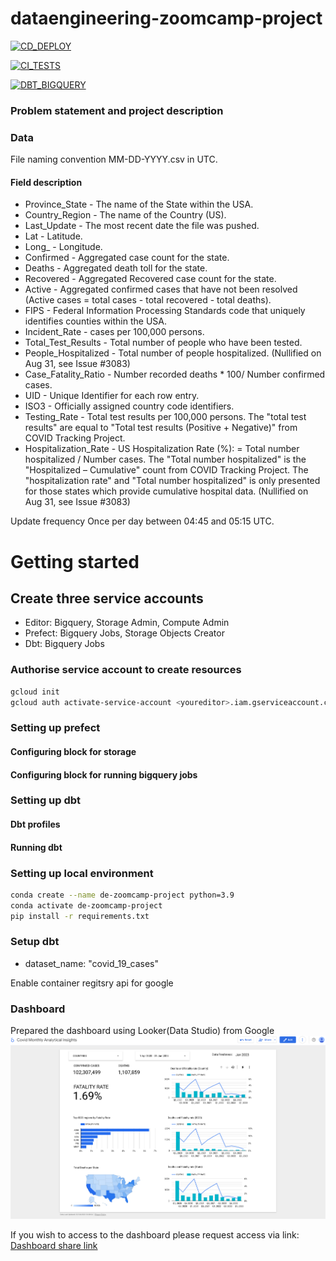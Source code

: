 # dataengineering-zoomcamp-project

[![CD_DEPLOY](https://github.com/Nakulbajaj101/dataengineering-zoomcamp-project/actions/workflows/cd-deploy.yml/badge.svg?branch=main)](https://github.com/Nakulbajaj101/dataengineering-zoomcamp-project/actions/workflows/cd-deploy.yml)

[![CI_TESTS](https://github.com/Nakulbajaj101/dataengineering-zoomcamp-project/actions/workflows/ci-tests.yml/badge.svg)](https://github.com/Nakulbajaj101/dataengineering-zoomcamp-project/actions/workflows/ci-tests.yml)

[![DBT_BIGQUERY](https://github.com/Nakulbajaj101/dataengineering-zoomcamp-project/actions/workflows/dbt-workflow.yml/badge.svg)](https://github.com/Nakulbajaj101/dataengineering-zoomcamp-project/actions/workflows/dbt-workflow.yml)

### Problem statement and project description

### Data

File naming convention
MM-DD-YYYY.csv in UTC.

#### Field description
* Province_State - The name of the State within the USA.
* Country_Region - The name of the Country (US).
* Last_Update - The most recent date the file was pushed.
* Lat - Latitude.
* Long_ - Longitude.
* Confirmed - Aggregated case count for the state.
* Deaths - Aggregated death toll for the state.
* Recovered - Aggregated Recovered case count for the state.
* Active - Aggregated confirmed cases that have not been resolved (Active cases = total cases - total recovered - total deaths).
* FIPS - Federal Information Processing Standards code that uniquely identifies counties within the USA.
* Incident_Rate - cases per 100,000 persons.
* Total_Test_Results - Total number of people who have been tested.
* People_Hospitalized - Total number of people hospitalized. (Nullified on Aug 31, see Issue #3083)
* Case_Fatality_Ratio - Number recorded deaths * 100/ Number confirmed cases.
* UID - Unique Identifier for each row entry.
* ISO3 - Officially assigned country code identifiers.
* Testing_Rate - Total test results per 100,000 persons. The "total test results" are equal to "Total test results (Positive + Negative)" from COVID Tracking Project.
* Hospitalization_Rate - US Hospitalization Rate (%): = Total number hospitalized / Number cases. The "Total number hospitalized" is the "Hospitalized – Cumulative" count from COVID Tracking Project. The "hospitalization rate" and "Total number hospitalized" is only presented for those states which provide cumulative hospital data. (Nullified on Aug 31, see Issue #3083)

Update frequency
Once per day between 04:45 and 05:15 UTC.

# Getting started

## Create three service accounts
- Editor: Bigquery, Storage Admin, Compute Admin
- Prefect: Bigquery Jobs, Storage Objects Creator
- Dbt: Bigquery Jobs

### Authorise service account to create resources
```bash 
gcloud init 
gcloud auth activate-service-account <youreditor>.iam.gserviceaccount.com --key-file=</path/editor.json>
```

### Setting up prefect
#### Configuring block for storage
#### Configuring block for running bigquery jobs

### Setting up dbt
#### Dbt profiles
#### Running dbt
### Setting up local environment

```bash
conda create --name de-zoomcamp-project python=3.9
conda activate de-zoomcamp-project
pip install -r requirements.txt
```

### Setup dbt

* dataset_name: "covid_19_cases"


Enable container regitsry api for google

### Dashboard
Prepared the dashboard using Looker(Data Studio) from Google
![alt text](https://github.com/Nakulbajaj101/dataengineering-zoomcamp-project/blob/main/dashboard/Covid_Monthly_Analytical_Insights.png)

If you wish to access to the dashboard please request access via link: [Dashboard share link](https://lookerstudio.google.com/reporting/4cc8cc5e-0e83-4889-84a3-9236225b791a)
